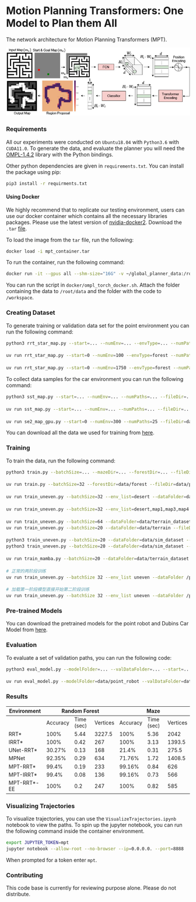 # Motion Planning Transformers: One Model to Plan them All
The network architecture for Motion Planning Transformers (MPT).

![Transformer Figure](transformer_fig.jpg)

### Requirements
All our experiments were conducted on `Ubuntu18.04` with `Python3.6` with `CUDA11.0`. To generate the data, and evaluate the planner you will need the [OMPL-1.4.2](https://ompl.kavrakilab.org/index.html) library with the Python bindings.

Other python dependencies are given in `requirements.txt`. You can install the package using pip:

```bash
pip3 install -r requirments.txt
```

#### Using Docker

We highly recommend that to replicate our testing environment, users can use our docker container which contains all the necessary libraries packages. Please use the latest version of [nvidia-docker2](https://github.com/NVIDIA/nvidia-docker). Download the `.tar` [file](https://drive.google.com/file/d/154E338PduQPHfO0sUqA8ZST1GaQodY41/view?usp=sharing).

To load the image from the `tar` file, run the following:

```bash
docker load -i mpt_container.tar
```

To run the container, run the following command:

```bash
docker run -it --gpus all --shm-size="16G" -v ~/global_planner_data:/root/data -v <link-to-code-base>:/workspace bash
```

You can run the script in `docker/ompl_torch_docker.sh`. Attach the folder containing the data to `/root/data` and the folder with the code to `/workspace`.

### Creating Dataset
To generate training or validation data set for the point environment you can run the following command:

```bash
python3 rrt_star_map.py --start=... --numEnv=... --envType=... --numPaths=... --fileDir=... --mapFile

uv run rrt_star_map.py --start=0 --numEnv=100 --envType=forest --numPaths=25 --fileDir=data/forest

uv run rrt_star_map.py --start=0 --numEnv=1750 --envType=forest --numPaths=25 --fileDir=data/forest/train
```

To collect data samples for the car environment you can run the following command:

```bash
python3 sst_map.py --start=... --numEnv=... --numPaths=... --fileDir=...

uv run sst_map.py --start=... --numEnv=... --numPaths=... --fileDir=...

uv run se2_map_gpu.py --start=0 --numEnv=300 --numPaths=25 --fileDir=data/forest/train --workers=12
```

You can download all the data we used for training from [here](https://drive.google.com/drive/folders/1uP_l_pLLljRv6sn5xlcCkq3iTiuKHdDA?usp=sharing).

### Training

To train the data, run the following command:

```bash
python3 train.py --batchSize=... --mazeDir=... --forestDir=... --fileDir=...

uv run train.py --batchSize=32 --forestDir=data/forest --fileDir=data/point_robot

uv run train_uneven.py --batchSize=32 --env_list=desert --dataFolder=data/test_training --fileDir=data/uneven

uv run train_uneven.py --batchSize=32 --env_list=desert,map1,map3,map4 --dataFolder=data/test_training --fileDir=data/uneven --load_stage1_model=data/uneven/stage1_model_epoch_39.pkl

uv run train_uneven.py --batchSize=64 --dataFolder=data/terrain_dataset --fileDir=data/uneven --load_stage1_model=data/uneven/stage1_model_epoch_39.pkl
uv run train_uneven.py --batchSize=20 --dataFolder=data/terrain --fileDir=data/uneven --load_stage1_model=data/uneven/stage1_model_epoch_39.pkl

python3 train_uneven.py --batchSize=20 --dataFolder=data/sim_dataset --fileDir=data/sim --load_stage1_model=data/sim/best_stage1_model.pkl
python3 train_uneven.py --batchSize=20 --dataFolder=data/sim_dataset --fileDir=data/sim --resume_stage1_model=data/sim/best_stage1_model.pkl

uv run train_mamba.py --batchSize=20 --dataFolder=data/terrain_dataset --fileDir=data/mamba 

# 正常的两阶段训练
uv run train_uneven.py --batchSize 32 --env_list uneven --dataFolder /path/to/data --fileDir /path/to/save

# 加载第一阶段模型直接开始第二阶段训练
uv run train_uneven.py --batchSize 32 --env_list uneven --dataFolder /path/to/data --fileDir /path/to/save --load_stage1_model /path/to/stage1_model.pkl

```

### Pre-trained Models
You can download the pretrained models for the point robot and Dubins Car Model from [here](https://drive.google.com/file/d/1kVWNmjN1OAg5i5M3fzSbBQ0pSwpU8CU5/view?usp=sharing).

### Evaluation

To evaluate a set of validation paths, you can run the following code:

```bash
python3 eval_model.py --modelFolder=... --valDataFolder=... --start=... --numEnv=... --epoch=... --numPaths=...

uv run eval_model.py --modelFolder=data/point_robot --valDataFolder=data/forest/val --start=0 --numEnv=11 --epoch=5 --numPaths=25 --segmentType=mpt --plannerType=rrtstar
```


### Results

<table>
	<thead>
	<tr>
		<th>Environment </th>
		<th colspan="3">Random Forest</th>
		<th colspan="3">Maze</th>
	</tr>
	</thead>
	<tbody>
		<tr>
			<td></td>
			<td>Accuracy</td>
			<td>Time (sec)</td>
			<td>Vertices</td>
			<td>Accuracy</td>
			<td>Time (sec)</td>
			<td>Vertices</td>
		</tr>
		<tr>
			<td>RRT*</td>
			<td>100%</td>
			<td>5.44</td>
			<td>3227.5</td>
			<td>100%</td>
			<td>5.36</td>
			<td>2042</td>
		</tr>
		<tr>
			<td>IRRT*</td>
			<td>100%</td>
			<td>0.42</td>
			<td>267</td>
			<td>100%</td>
			<td>3.13</td>
			<td>1393.5</td>
		</tr>
		<tr>
			<td>UNet-RRT*</td>
			<td>30.27%</td>
			<td>0.13</td>
			<td>168</td>
			<td>21.4%</td>
			<td>0.31</td>
			<td>275.5</td>
		</tr>
		<tr>
			<td>MPNet</td>
				<td>92.35%</td>
				<td>0.29</td>
				<td>634</td>
				<td>71.76%</td>
				<td>1.72</td>
				<td>1408.5</td>
			</tr>
		<tr>
			<td>MPT-RRT*</td>
			<td>99.4%</td>
			<td>0.19</td>
			<td>233</td>
			<td>99.16%</td>
			<td>0.84</td>
			<td>626</td>
		</tr>
		<tr>
			<td>MPT-IRRT*</td>
			<td>99.4%</td>
			<td>0.08</td>
			<td>136</td>
			<td>99.16%</td>
			<td>0.73</td>
			<td>566</td>
		</tr>
		<tr>
			<td>MPT-RRT*-EE</td>
			<td>100%</td>
			<td>0.2</td>
			<td>247</td>
			<td>100%</td>
			<td>0.82</td>
			<td>585</td>
		</tr>
	</tbody>
</table>


### Visualizing Trajectories
To visualize trajectories, you can use the `VisualizeTrajectories.ipynb` notebook to view the paths. To spin up the jupyter notebook, you can run the following command inside the container environment.

```bash
export JUPYTER_TOKEN=mpt
jupyter notebook --allow-root --no-browser --ip=0.0.0.0. --port=8888
```

When prompted for a token enter `mpt`.

### Contributing

This code base is currently for reviewing purpose alone. Please do not distribute.
